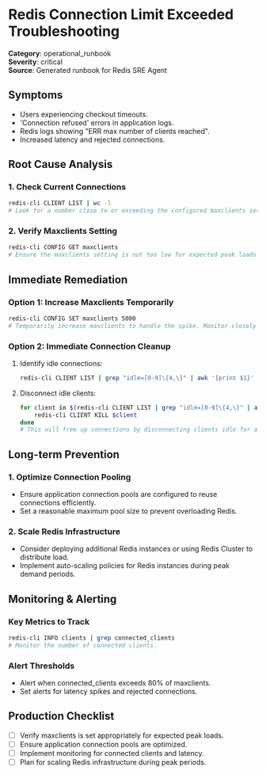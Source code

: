 # Redis Connection Limit Exceeded Troubleshooting

**Category**: operational_runbook  
**Severity**: critical  
**Source**: Generated runbook for Redis SRE Agent

## Symptoms
- Users experiencing checkout timeouts.
- 'Connection refused' errors in application logs.
- Redis logs showing "ERR max number of clients reached".
- Increased latency and rejected connections.

## Root Cause Analysis

### 1. Check Current Connections
```bash
redis-cli CLIENT LIST | wc -l
# Look for a number close to or exceeding the configured maxclients setting.
```

### 2. Verify Maxclients Setting
```bash
redis-cli CONFIG GET maxclients
# Ensure the maxclients setting is not too low for expected peak loads.
```

## Immediate Remediation

### Option 1: Increase Maxclients Temporarily
```bash
redis-cli CONFIG SET maxclients 5000
# Temporarily increase maxclients to handle the spike. Monitor closely as this may impact server resources.
```

### Option 2: Immediate Connection Cleanup
1. Identify idle connections:
   ```bash
   redis-cli CLIENT LIST | grep "idle=[0-9]\{4,\}" | awk '{print $1}' | cut -d= -f2
   ```
2. Disconnect idle clients:
   ```bash
   for client in $(redis-cli CLIENT LIST | grep "idle=[0-9]\{4,\}" | awk '{print $1}' | cut -d= -f2); do
       redis-cli CLIENT KILL $client
   done
   # This will free up connections by disconnecting clients idle for a long time.
   ```

## Long-term Prevention

### 1. Optimize Connection Pooling
- Ensure application connection pools are configured to reuse connections efficiently.
- Set a reasonable maximum pool size to prevent overloading Redis.

### 2. Scale Redis Infrastructure
- Consider deploying additional Redis instances or using Redis Cluster to distribute load.
- Implement auto-scaling policies for Redis instances during peak demand periods.

## Monitoring & Alerting

### Key Metrics to Track
```bash
redis-cli INFO clients | grep connected_clients
# Monitor the number of connected clients.
```

### Alert Thresholds
- Alert when connected_clients exceeds 80% of maxclients.
- Set alerts for latency spikes and rejected connections.

## Production Checklist
- [ ] Verify maxclients is set appropriately for expected peak loads.
- [ ] Ensure application connection pools are optimized.
- [ ] Implement monitoring for connected clients and latency.
- [ ] Plan for scaling Redis infrastructure during peak periods.